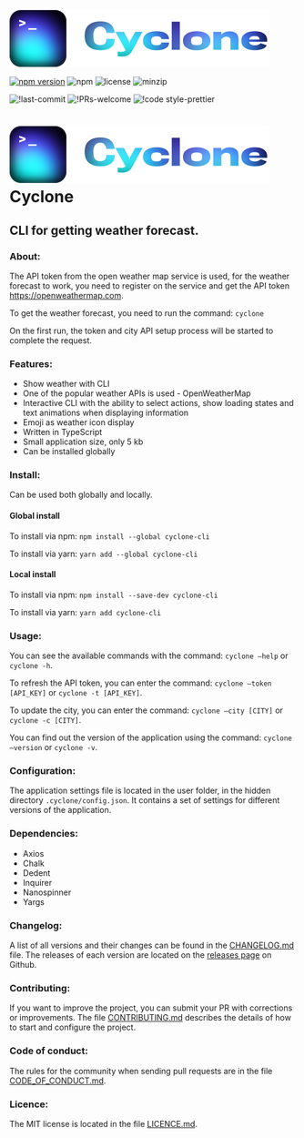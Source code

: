 ![logo](logo.svg)

[![npm version](https://badge.fury.io/js/cyclone-cli.svg)](https://badge.fury.io/js/cyclone-cli)
![npm](https://img.shields.io/npm/dw/cyclone-cli)
![license](https://badgen.net/github/license/IOINITID/cyclone-cli)
![minzip](https://img.shields.io/bundlephobia/minzip/cyclone-cli)

![!last-commit](https://img.shields.io/github/last-commit/ioinitid/cyclone-cli)
![!PRs-welcome](https://img.shields.io/badge/PRs-welcome-brightgreen)
![!code style-prettier](https://img.shields.io/badge/code%20style-prettier-ff69b4)

# ![logo](logo.svg) Cyclone

## CLI for getting weather forecast.

### About:

The API token from the open weather map service is used, for the weather forecast to work, you need to register on the service and get the API token https://openweathermap.com.

To get the weather forecast, you need to run the command: `cyclone`

On the first run, the token and city API setup process will be started to complete the request.

### Features:

- Show weather with CLI
- One of the popular weather APIs is used - OpenWeatherMap
- Interactive CLI with the ability to select actions, show loading states and text animations when displaying information
- Emoji as weather icon display
- Written in TypeScript
- Small application size, only 5 kb
- Can be installed globally

### Install:

Can be used both globally and locally.

#### Global install

To install via npm: `npm install --global cyclone-cli`

To install via yarn: `yarn add --global cyclone-cli`

#### Local install

To install via npm: `npm install --save-dev cyclone-cli`

To install via yarn: `yarn add cyclone-cli`

### Usage:

You can see the available commands with the command: `cyclone —help` or `cyclone -h`.

To refresh the API token, you can enter the command: `cyclone —token [API_KEY]` or `cyclone -t [API_KEY]`.

To update the city, you can enter the command: `cyclone —city [CITY]` or `cyclone -c [CITY]`.

You can find out the version of the application using the command: `cyclone —version` or `cyclone -v`.

### Configuration:

The application settings file is located in the user folder, in the hidden directory `.cyclone/config.json`. It contains a set of settings for different versions of the application.

### Dependencies:

- Axios
- Chalk
- Dedent
- Inquirer
- Nanospinner
- Yargs

### Changelog:

A list of all versions and their changes can be found in the <a href='https://github.com/IOINITID/cyclone-cli/blob/main/CHANGELOG.md'>CHANGELOG.md</a> file. The releases of each version are located on the <a href='https://github.com/IOINITID/cyclone-cli/releases'>releases page</a> on Github.

### Contributing:

If you want to improve the project, you can submit your PR with corrections or improvements. The file <a href='https://github.com/IOINITID/cyclone-cli/blob/main/CONTRIBUTING.md'>CONTRIBUTING.md</a> describes the details of how to start and configure the project.

### Code of conduct:

The rules for the community when sending pull requests are in the file <a href='https://github.com/IOINITID/cyclone-cli/blob/main/CODE_OF_CONDUCT.md'>CODE_OF_CONDUCT.md</a>.

### Licence:

The MIT license is located in the file <a href='https://github.com/IOINITID/cyclone-cli/blob/main/LICENCE.md'>LICENCE.md</a>.
